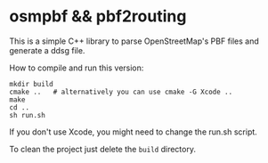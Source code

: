 osmpbf && pbf2routing
=====================

This is a simple C++ library to parse OpenStreetMap's PBF files and generate
a ddsg file.

How to compile and run this version:

    mkdir build
    cmake ..   # alternatively you can use cmake -G Xcode ..
    make
    cd ..
    sh run.sh

If you don't use Xcode, you might need to change the run.sh script.

To clean the project just delete the `build` directory.
